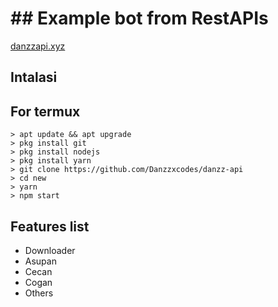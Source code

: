 # ## Example bot from RestAPIs
<a href="https://danzzapi.xyz">danzzapi.xyz</a>

## Intalasi
## For termux

```
> apt update && apt upgrade
> pkg install git
> pkg install nodejs
> pkg install yarn
> git clone https://github.com/Danzzxcodes/danzz-api
> cd new
> yarn
> npm start
```

## Features list
* Downloader
* Asupan
* Cecan
* Cogan
* Others
